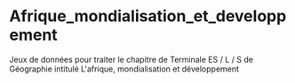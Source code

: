 # Afrique_mondialisation_et_developpement
Jeux de données pour traiter le chapitre de Terminale ES / L / S de Géographie intitulé L'afrique, mondialisation et développement

